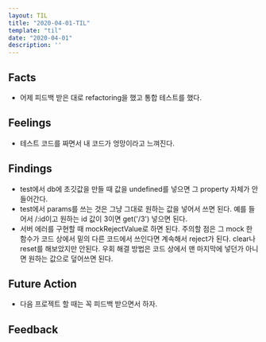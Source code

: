 ```yaml
---
layout: TIL
title: "2020-04-01-TIL"
template: "til"
date: "2020-04-01"
description: ''
---
```


## Facts

- 어제 피드백 받은 대로 refactoring을 했고 통합 테스트를 했다. 

## Feelings

- 테스트 코드를 짜면서 내 코드가 엉망이라고 느껴진다.

## Findings

- test에서 db에 초깃값을 만들 때 값을 undefined를 넣으면 그 property 자체가 안 들어간다.
- test에서 params를 쓰는 것은 그냥 그대로 원하는 값을 넣어서 쓰면 된다. 예를 들어서 /:id이고 원하는 id 값이 3이면 get('/3') 넣으면 된다.
- 서버 에러를 구현할 때 mockRejectValue로 하면 된다. 주의할 점은 그 mock 한 함수가 코드 상에서 밑의 다른 코드에서 쓰인다면 계속해서 reject가 된다. clear나 reset를 해보았지만 안된다. 우회 해결 방법은 코드 상에서 맨 마지막에 넣던가 아니면 원하는 값으로 덮어쓰면 된다.

## Future Action

- 다음 프로젝트 할 때는 꼭 피드백 받으면서 하자.

## Feedback
